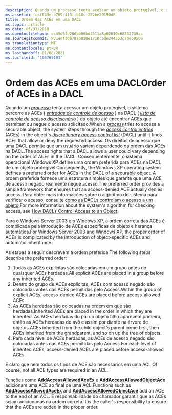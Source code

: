 ```yaml
---
description: Quando um processo tenta acessar um objeto protegível, o sistema percorre as ACEs (entradas de controle de acesso) na DACL (lista de controle de acesso discricional) dos objetos até encontrar as ACEs que permitem ou negam o acesso solicitado.
ms.assetid: fccf043e-e769-4f3f-b18c-252be20190d8
title: Ordem das ACEs em uma DACL
ms.topic: article
ms.date: 05/31/2018
ms.openlocfilehash: cc45d6fd286bb06bd4311a8a02010c68832735ac
ms.sourcegitcommit: 831e8f3db78ab820e1710cede244553c70e50500
ms.translationtype: MT
ms.contentlocale: pt-BR
ms.lasthandoff: 01/08/2021
ms.locfileid: "105769193"
---
```

# <a name="order-of-aces-in-a-dacl"></a><span data-ttu-id="88de1-103">Ordem das ACEs em uma DACL</span><span class="sxs-lookup"><span data-stu-id="88de1-103">Order of ACEs in a DACL</span></span>

<span data-ttu-id="88de1-104">Quando um [*processo*](/windows/desktop/SecGloss/p-gly) tenta acessar um objeto protegível, o sistema percorre as ACEs ( [*entradas de controle de acesso*](/windows/desktop/SecGloss/a-gly) ) na DACL ( [*lista de controle de acesso discricionário*](/windows/desktop/SecGloss/d-gly) ) do objeto até encontrar ACEs que permitam ou negue o acesso solicitado.</span><span class="sxs-lookup"><span data-stu-id="88de1-104">When a [*process*](/windows/desktop/SecGloss/p-gly) tries to access a securable object, the system steps through the [*access control entries*](/windows/desktop/SecGloss/a-gly) (ACEs) in the object's [*discretionary access control list*](/windows/desktop/SecGloss/d-gly) (DACL) until it finds ACEs that allow or deny the requested access.</span></span> <span data-ttu-id="88de1-105">Os direitos de acesso que uma DACL permite que um usuário variem dependendo da ordem das ACEs na DACL.</span><span class="sxs-lookup"><span data-stu-id="88de1-105">The access rights that a DACL allows a user could vary depending on the order of ACEs in the DACL.</span></span> <span data-ttu-id="88de1-106">Consequentemente, o sistema operacional Windows XP define uma ordem preferida para ACEs na DACL de um objeto protegível.</span><span class="sxs-lookup"><span data-stu-id="88de1-106">Consequently, the Windows XP operating system defines a preferred order for ACEs in the DACL of a securable object.</span></span> <span data-ttu-id="88de1-107">A ordem preferida fornece uma estrutura simples que garante que uma ACE de acesso negado realmente negue acesso.</span><span class="sxs-lookup"><span data-stu-id="88de1-107">The preferred order provides a simple framework that ensures that an access-denied ACE actually denies access.</span></span> <span data-ttu-id="88de1-108">Para obter mais informações sobre o algoritmo do sistema para verificar o acesso, consulte [como as DACLs controlam o acesso a um objeto](how-dacls-control-access-to-an-object.md).</span><span class="sxs-lookup"><span data-stu-id="88de1-108">For more information about the system's algorithm for checking access, see [How DACLs Control Access to an Object](how-dacls-control-access-to-an-object.md).</span></span>

<span data-ttu-id="88de1-109">Para o Windows Server 2003 e o Windows XP, a ordem correta das ACEs é complicada pela introdução de ACEs específicas de objeto e herança automática.</span><span class="sxs-lookup"><span data-stu-id="88de1-109">For Windows Server 2003 and Windows XP, the proper order of ACEs is complicated by the introduction of object-specific ACEs and automatic inheritance.</span></span>

<span data-ttu-id="88de1-110">As etapas a seguir descrevem a ordem preferida:</span><span class="sxs-lookup"><span data-stu-id="88de1-110">The following steps describe the preferred order:</span></span>

1.  <span data-ttu-id="88de1-111">Todas as ACEs explícitas são colocadas em um grupo antes de quaisquer ACEs herdadas.</span><span class="sxs-lookup"><span data-stu-id="88de1-111">All explicit ACEs are placed in a group before any inherited ACEs.</span></span>
2.  <span data-ttu-id="88de1-112">Dentro do grupo de ACEs explícitas, ACEs com acesso negado são colocadas antes das ACEs permitidas pelo Access.</span><span class="sxs-lookup"><span data-stu-id="88de1-112">Within the group of explicit ACEs, access-denied ACEs are placed before access-allowed ACEs.</span></span>
3.  <span data-ttu-id="88de1-113">As ACEs herdadas são colocadas na ordem em que são herdadas.</span><span class="sxs-lookup"><span data-stu-id="88de1-113">Inherited ACEs are placed in the order in which they are inherited.</span></span> <span data-ttu-id="88de1-114">As ACEs herdadas do pai do objeto filho aparecem primeiro, então as ACEs herdadas do avô e assim por diante na árvore de objetos.</span><span class="sxs-lookup"><span data-stu-id="88de1-114">ACEs inherited from the child object's parent come first, then ACEs inherited from the grandparent, and so on up the tree of objects.</span></span>
4.  <span data-ttu-id="88de1-115">Para cada nível de ACEs herdadas, as ACEs de acesso negado são colocadas antes das ACEs permitidas pelo Access.</span><span class="sxs-lookup"><span data-stu-id="88de1-115">For each level of inherited ACEs, access-denied ACEs are placed before access-allowed ACEs.</span></span>

<span data-ttu-id="88de1-116">É claro que nem todos os tipos de ACE são necessários em uma ACL.</span><span class="sxs-lookup"><span data-stu-id="88de1-116">Of course, not all ACE types are required in an ACL.</span></span>

<span data-ttu-id="88de1-117">Funções como [**AddAccessAllowedAceEx**](/windows/win32/api/securitybaseapi/nf-securitybaseapi-addaccessallowedaceex) e [**AddAccessAllowedObjectAce**](/windows/win32/api/securitybaseapi/nf-securitybaseapi-addaccessallowedobjectace) adicionam uma ACE ao final de uma ACL.</span><span class="sxs-lookup"><span data-stu-id="88de1-117">Functions such as [**AddAccessAllowedAceEx**](/windows/win32/api/securitybaseapi/nf-securitybaseapi-addaccessallowedaceex) and [**AddAccessAllowedObjectAce**](/windows/win32/api/securitybaseapi/nf-securitybaseapi-addaccessallowedobjectace) add an ACE to the end of an ACL.</span></span> <span data-ttu-id="88de1-118">É responsabilidade do chamador garantir que as ACEs sejam adicionadas na ordem correta.</span><span class="sxs-lookup"><span data-stu-id="88de1-118">It is the caller's responsibility to ensure that the ACEs are added in the proper order.</span></span>

 

 
